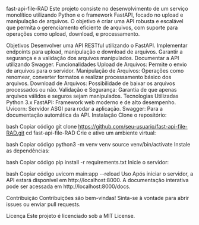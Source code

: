 fast-api-file-RAD
Este projeto consiste no desenvolvimento de um serviço monolítico utilizando Python e o framework FastAPI, focado no upload e manipulação de arquivos. O objetivo é criar uma API robusta e escalável que permita o gerenciamento eficiente de arquivos, com suporte para operações como upload, download, e processamento.

Objetivos
Desenvolver uma API RESTful utilizando o FastAPI.
Implementar endpoints para upload, manipulação e download de arquivos.
Garantir a segurança e a validação dos arquivos manipulados.
Documentar a API utilizando Swagger.
Funcionalidades
Upload de Arquivos: Permite o envio de arquivos para o servidor.
Manipulação de Arquivos: Operações como renomear, converter formatos e realizar processamento básico dos arquivos.
Download de Arquivos: Possibilidade de baixar os arquivos processados ou não.
Validação e Segurança: Garantia de que apenas arquivos válidos e seguros sejam manipulados.
Tecnologias Utilizadas
Python 3.x
FastAPI: Framework web moderno e de alto desempenho.
Uvicorn: Servidor ASGI para rodar a aplicação.
Swagger: Para a documentação automática da API.
Instalação
Clone o repositório:

bash
Copiar código
git clone https://github.com/seu-usuario/fast-api-file-RAD.git
cd fast-api-file-RAD
Crie e ative um ambiente virtual:

bash
Copiar código
python3 -m venv venv
source venv/bin/activate
Instale as dependências:

bash
Copiar código
pip install -r requirements.txt
Inicie o servidor:

bash
Copiar código
uvicorn main:app --reload
Uso
Após iniciar o servidor, a API estará disponível em http://localhost:8000. A documentação interativa pode ser acessada em http://localhost:8000/docs.

Contribuição
Contribuições são bem-vindas! Sinta-se à vontade para abrir issues ou enviar pull requests.

Licença
Este projeto é licenciado sob a MIT License.
